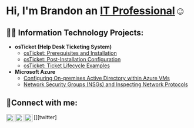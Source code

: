 <h1>Hi, I'm Brandon an <a href="https://www.linkedin.com/in/brandon-gholston-294671276/">IT Professional</a>☺</h1>

<h2>👨‍💻 Information Technology Projects:</h2>

- <b>osTicket (Help Desk Ticketing System)</b>
  - [osTicket: Prerequisites and Installation](https://github.com/BGholstonA/osticket-prereqs)
  - [osTicket: Post-Installation Configuration](https://github.com/BGholstonA/post-install-config)
  - [osTicket: Ticket Lifecycle Examples](https://github.com/BGholstonA/ticket-lifecycle)
- <b>Microsoft Azure</b>
  - [Configuring On-premises Active Directory within Azure VMs](https://github.com/BGholstonA/configure-ad)
  - [Network Security Groups (NSGs) and Inspecting Network Protocols](https://github.com/BGholstonA/azure-network-protocols)

<h2>🤳Connect with me:</h2>

[<img align="left" alt="Josh | Twitter" width="22px" src="https://cdn.jsdelivr.net/npm/simple-icons@v3/icons/twitter.svg" />][twitter]
[<img align="left" alt="Josh | LinkedIn" width="22px" src="https://cdn.jsdelivr.net/npm/simple-icons@v3/icons/linkedin.svg" />][linkedin]
[<img align="left" alt="Josh | Instagram" width="22px" src="https://cdn.jsdelivr.net/npm/simple-icons@v3/icons/instagram.svg" />][instagram]

[instagram]: https://www.instagram.com/lorupnex
[linkedin]: https://www.linkedin.com/in/brandon-gholston-294671276/
